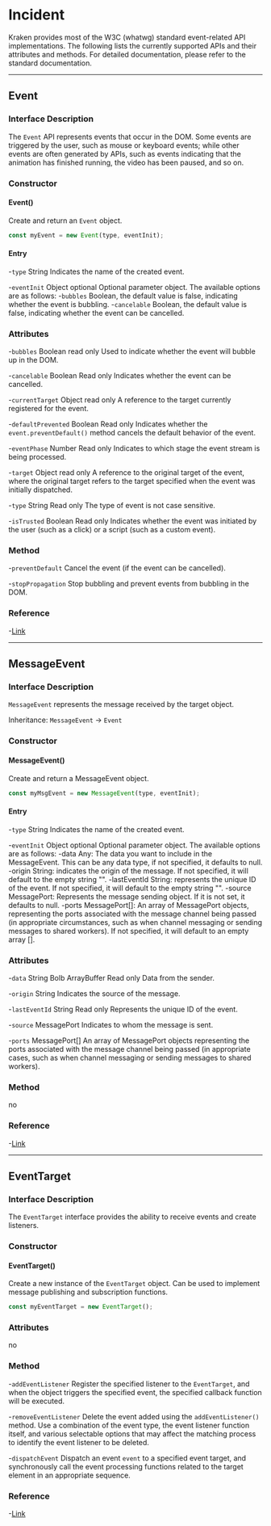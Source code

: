 # Incident

Kraken provides most of the W3C (whatwg) standard event-related API implementations.
The following lists the currently supported APIs and their attributes and methods. For detailed documentation, please refer to the standard documentation.

---

## Event

### Interface Description

The `Event` API represents events that occur in the DOM. Some events are triggered by the user, such as mouse or keyboard events; while other events are often generated by APIs, such as events indicating that the animation has finished running, the video has been paused, and so on.

### Constructor

#### Event()

Create and return an `Event` object.

```js
const myEvent = new Event(type, eventInit);
```

#### Entry

-`type` String
Indicates the name of the created event.

-`eventInit` Object optional
Optional parameter object. The available options are as follows: -`bubbles` Boolean, the default value is false, indicating whether the event is bubbling. -`cancelable` Boolean, the default value is false, indicating whether the event can be cancelled.

### Attributes

-`bubbles` Boolean read only
Used to indicate whether the event will bubble up in the DOM.

-`cancelable` Boolean Read only
Indicates whether the event can be cancelled.

-`currentTarget` Object read only
A reference to the target currently registered for the event.

-`defaultPrevented` Boolean Read only
Indicates whether the `event.preventDefault()` method cancels the default behavior of the event.

-`eventPhase` Number Read only
Indicates to which stage the event stream is being processed.

-`target` Object read only
A reference to the original target of the event, where the original target refers to the target specified when the event was initially dispatched.

-`type` String Read only
The type of event is not case sensitive.

-`isTrusted` Boolean Read only
Indicates whether the event was initiated by the user (such as a click) or a script (such as a custom event).

### Method

-`preventDefault`
Cancel the event (if the event can be cancelled).

-`stopPropagation`
Stop bubbling and prevent events from bubbling in the DOM.

### Reference

-[Link](https://developer.mozilla.org/zh-CN/docs/Web/API/Event)

---

## MessageEvent

### Interface Description

`MessageEvent` represents the message received by the target object.

Inheritance: `MessageEvent` → `Event`

### Constructor

#### MessageEvent()

Create and return a MessageEvent object.

```js
const myMsgEvent = new MessageEvent(type, eventInit);
```

#### Entry

-`type` String
Indicates the name of the created event.

-`eventInit` Object optional
Optional parameter object. The available options are as follows:
-data Any: The data you want to include in the MessageEvent. This can be any data type, if not specified, it defaults to null.
-origin String: indicates the origin of the message. If not specified, it will default to the empty string "".
-lastEventId String: represents the unique ID of the event. If not specified, it will default to the empty string "".
-source MessagePort: Represents the message sending object. If it is not set, it defaults to null.
-ports MessagePort[]: An array of MessagePort objects, representing the ports associated with the message channel being passed (in appropriate circumstances, such as when channel messaging or sending messages to shared workers). If not specified, it will default to an empty array [].

### Attributes

-`data` String Bolb ArrayBuffer Read only
Data from the sender.

-`origin` String
Indicates the source of the message.

-`lastEventId` String Read only
Represents the unique ID of the event.

-`source` MessagePort
Indicates to whom the message is sent.

-`ports` MessagePort[]
An array of MessagePort objects representing the ports associated with the message channel being passed (in appropriate cases, such as when channel messaging or sending messages to shared workers).

### Method

no

### Reference

-[Link](https://developer.mozilla.org/zh-CN/docs/Web/API/messageEvent)

---

## EventTarget

### Interface Description

The `EventTarget` interface provides the ability to receive events and create listeners.

### Constructor

#### EventTarget()

Create a new instance of the `EventTarget` object. Can be used to implement message publishing and subscription functions.

```javascript
const myEventTarget = new EventTarget();
```

### Attributes

no

### Method

-`addEventListener`
Register the specified listener to the `EventTarget`, and when the object triggers the specified event, the specified callback function will be executed.

-`removeEventListener`
Delete the event added using the `addEventListener()` method. Use a combination of the event type, the event listener function itself, and various selectable options that may affect the matching process to identify the event listener to be deleted.

-`dispatchEvent`
Dispatch an event `event` to a specified event target, and synchronously call the event processing functions related to the target element in an appropriate sequence.

### Reference

-[Link](https://developer.mozilla.org/zh-CN/docs/Web/API/eventTarget)
